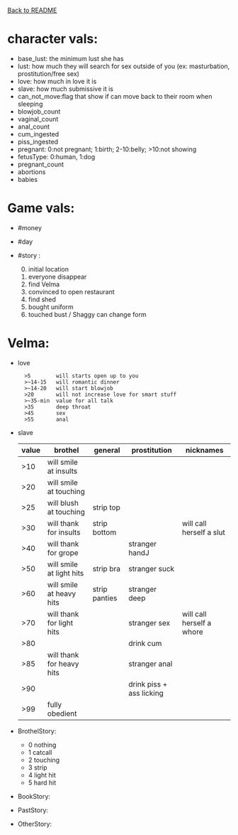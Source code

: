 [Back to README](README.md)

# character vals:
- base_lust: the minimum lust she has
- lust: how much they will search for sex outside of you (ex: masturbation, prostitution/free sex)
- love: how much in love it is
- slave: how much submissive it is
- can_not_move:flag that show if can move back to their room when sleeping
- blowjob_count
- vaginal_count
- anal_count
- cum_ingested
- piss_ingested
- pregnant: 0:not pregnant; 1:birth; 2-10:belly; >10:not showing
- fetusType: 0:human, 1:dog
- pregnant_count
- abortions
- babies

# Game vals:
- #money
- #day
- #story :

    0. initial location
    1. everyone disappear
    2. find Velma
    3. convinced to open restaurant
    4. find shed
    5. bought uniform
    6. touched bust / Shaggy can change form

# Velma:
- love

        >5        will starts open up to you
        >~14-15   will romantic dinner
        >~14-20   will start blowjob
        >20       will not increase love for smart stuff
        >~35-min  value for all talk
        >35       deep throat
        >45       sex
        >55       anal
- slave

    | value | brothel                  | general          | prostitution             | nicknames                 |
    | ----- | ------------------------ | ---------------- | ------------------------ | ------------------------- |
    | >10  | will smile at insults    |                  |                          |                           |
    | >20  | will smile at touching   |                  |                          |                           |
    | >25  | will blush at touching   | strip top        |                          |                           |
    | >30  | will thank for insults   | strip bottom     |                          | will call herself a slut  |
    | >40  | will thank for grope     |                  | stranger handJ           |                           |
    | >50  | will smile at light hits | strip bra        | stranger suck            |                           |
    | >60  | will smile at heavy hits | strip panties    | stranger deep            |                           |
    | >70  | will thank for light hits|                  | stranger sex             | will call herself a whore |
    | >80  |                          |                  | drink cum                |                           |
    | >85  | will thank for heavy hits|                  | stranger anal            |                           |
    | >90  |                          |                  | drink piss + ass licking |                           |
    | >99  | fully obedient
- BrothelStory:
    * 0 nothing
    * 1 catcall
    * 2 touching
    * 3 strip
    * 4 light hit
    * 5 hard hit
- BookStory:
- PastStory:
- OtherStory: